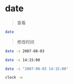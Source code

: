 # date


> 查看

``` bash
date
```


> 修改时间

``` bash
date -s 2007-08-03

date -s 14:15:00

date -s "2007-08-03 14:15:00"

clock -w
```